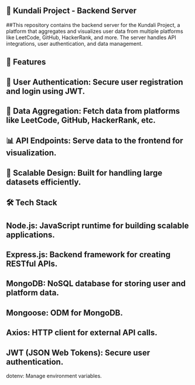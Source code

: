 🔮 Kundali Project - Backend Server
----------------------------------------------------------------------------------------------------------------------------------------------------------------
##This repository contains the backend server for the Kundali Project, a platform that aggregates and visualizes user data from multiple platforms like LeetCode, GitHub, HackerRank, and more. The server handles API integrations, user authentication, and data management.



🚀 Features
----------------------------------------------------------------------------------------------------------------------------------------------------------------
🔑 User Authentication: Secure user registration and login using JWT.
----------------------------------------------------------------------------------------------------------------------------------------------------------------
🔄 Data Aggregation: Fetch data from platforms like LeetCode, GitHub, HackerRank, etc.
----------------------------------------------------------------------------------------------------------------------------------------------------------------
📊 API Endpoints: Serve data to the frontend for visualization.
----------------------------------------------------------------------------------------------------------------------------------------------------------------
🔧 Scalable Design: Built for handling large datasets efficiently.
----------------------------------------------------------------------------------------------------------------------------------------------------------------

🛠️ Tech Stack
----------------------------------------------------------------------------------------------------------------------------------------------------------------
Node.js: JavaScript runtime for building scalable applications.
----------------------------------------------------------------------------------------------------------------------------------------------------------------
Express.js: Backend framework for creating RESTful APIs.
----------------------------------------------------------------------------------------------------------------------------------------------------------------
MongoDB: NoSQL database for storing user and platform data.
----------------------------------------------------------------------------------------------------------------------------------------------------------------
Mongoose: ODM for MongoDB.
----------------------------------------------------------------------------------------------------------------------------------------------------------------
Axios: HTTP client for external API calls.
----------------------------------------------------------------------------------------------------------------------------------------------------------------
JWT (JSON Web Tokens): Secure user authentication.
----------------------------------------------------------------------------------------------------------------------------------------------------------------
dotenv: Manage environment variables.
